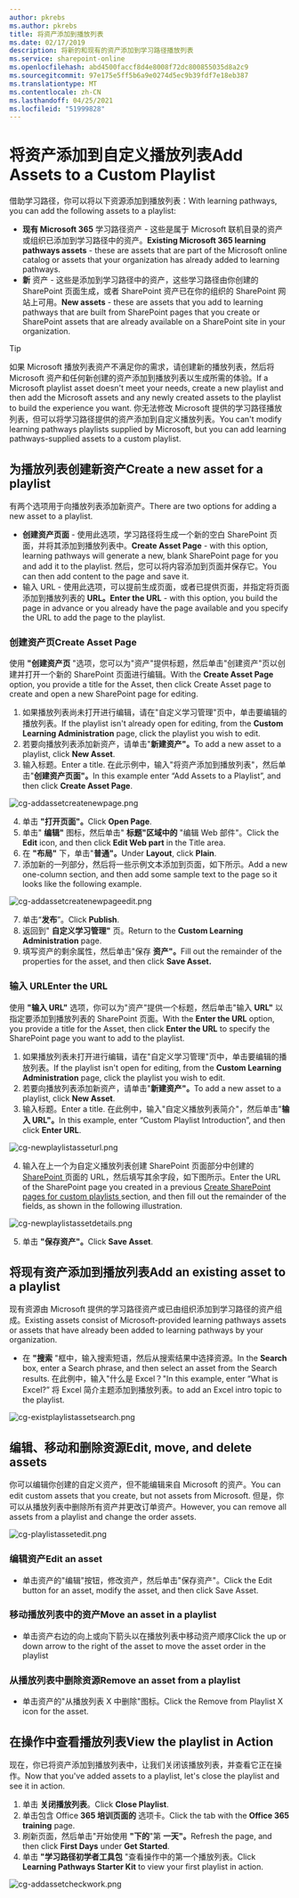```yaml
---
author: pkrebs
ms.author: pkrebs
title: 将资产添加到播放列表
ms.date: 02/17/2019
description: 将新的和现有的资产添加到学习路径播放列表
ms.service: sharepoint-online
ms.openlocfilehash: abd4500faccf8d4e8008f72dc800855035d8a2c9
ms.sourcegitcommit: 97e175e5ff5b6a9e0274d5ec9b39fdf7e18eb387
ms.translationtype: MT
ms.contentlocale: zh-CN
ms.lasthandoff: 04/25/2021
ms.locfileid: "51999828"
---
```

# <a name="add-assets-to-a-custom-playlist"></a><span data-ttu-id="3fe76-103">将资产添加到自定义播放列表</span><span class="sxs-lookup"><span data-stu-id="3fe76-103">Add Assets to a Custom Playlist</span></span>

<span data-ttu-id="3fe76-104">借助学习路径，你可以将以下资源添加到播放列表：</span><span class="sxs-lookup"><span data-stu-id="3fe76-104">With learning pathways, you can add the following assets to a playlist:</span></span>

- <span data-ttu-id="3fe76-105">**现有 Microsoft 365** 学习路径资产 - 这些是属于 Microsoft 联机目录的资产或组织已添加到学习路径中的资产。</span><span class="sxs-lookup"><span data-stu-id="3fe76-105">**Existing Microsoft 365 learning pathways assets** - these are assets that are part of the Microsoft online catalog or assets that your organization has already added to learning pathways.</span></span>
- <span data-ttu-id="3fe76-106">**新** 资产 - 这些是添加到学习路径中的资产，这些学习路径由你创建的 SharePoint 页面生成，或者 SharePoint 资产已在你的组织的 SharePoint 网站上可用。</span><span class="sxs-lookup"><span data-stu-id="3fe76-106">**New assets** - these are assets that you add to learning pathways that are built from SharePoint pages that you create or SharePoint assets that are already available on a SharePoint site in your organization.</span></span> 

> [!TIP]
> <span data-ttu-id="3fe76-107">如果 Microsoft 播放列表资产不满足你的需求，请创建新的播放列表，然后将 Microsoft 资产和任何新创建的资产添加到播放列表以生成所需的体验。</span><span class="sxs-lookup"><span data-stu-id="3fe76-107">If a Microsoft playlist asset doesn't meet your needs, create a new playlist and then add the Microsoft assets and any newly created assets to the playlist to build the experience you want.</span></span> <span data-ttu-id="3fe76-108">你无法修改 Microsoft 提供的学习路径播放列表，但可以将学习路径提供的资产添加到自定义播放列表。</span><span class="sxs-lookup"><span data-stu-id="3fe76-108">You can't modify learning pathways playlists supplied by Microsoft, but you can add learning pathways-supplied assets to a custom playlist.</span></span>   

## <a name="create-a-new-asset-for-a-playlist"></a><span data-ttu-id="3fe76-109">为播放列表创建新资产</span><span class="sxs-lookup"><span data-stu-id="3fe76-109">Create a new asset for a playlist</span></span>

<span data-ttu-id="3fe76-110">有两个选项用于向播放列表添加新资产。</span><span class="sxs-lookup"><span data-stu-id="3fe76-110">There are two options for adding a new asset to a playlist.</span></span>

- <span data-ttu-id="3fe76-111">**创建资产页面** - 使用此选项，学习路径将生成一个新的空白 SharePoint 页面，并将其添加到播放列表中。</span><span class="sxs-lookup"><span data-stu-id="3fe76-111">**Create Asset Page** - with this option, learning pathways will generate a new,  blank SharePoint page for you and add it to the playlist.</span></span> <span data-ttu-id="3fe76-112">然后，您可以将内容添加到页面并保存它。</span><span class="sxs-lookup"><span data-stu-id="3fe76-112">You can then add content to the page and save it.</span></span>  
- <span data-ttu-id="3fe76-113">输入 URL - 使用此选项，可以提前生成页面，或者已提供页面，并指定将页面添加到播放列表的 **URL。**</span><span class="sxs-lookup"><span data-stu-id="3fe76-113">**Enter the URL** - with this option, you build the page in advance or you already have the page available and you specify the URL to add the page to the playlist.</span></span>

### <a name="create-asset-page"></a><span data-ttu-id="3fe76-114">创建资产页</span><span class="sxs-lookup"><span data-stu-id="3fe76-114">Create Asset Page</span></span> 
<span data-ttu-id="3fe76-115">使用 **"创建资产页** "选项，您可以为"资产"提供标题，然后单击"创建资产"页以创建并打开一个新的 SharePoint 页面进行编辑。</span><span class="sxs-lookup"><span data-stu-id="3fe76-115">With the **Create Asset Page** option, you provide a title for the Asset, then click Create Asset page to create and open a new SharePoint page for editing.</span></span> 

1.  <span data-ttu-id="3fe76-116">如果播放列表尚未打开进行编辑，请在"自定义学习管理"页中，单击要编辑的播放列表。</span><span class="sxs-lookup"><span data-stu-id="3fe76-116">If the playlist isn't already open for editing, from the **Custom Learning Administration** page, click the playlist you wish to edit.</span></span> 
2. <span data-ttu-id="3fe76-117">若要向播放列表添加新资产，请单击"**新建资产"。**</span><span class="sxs-lookup"><span data-stu-id="3fe76-117">To add a new asset to a playlist, click **New Asset**.</span></span> 
3. <span data-ttu-id="3fe76-118">输入标题。</span><span class="sxs-lookup"><span data-stu-id="3fe76-118">Enter a title.</span></span> <span data-ttu-id="3fe76-119">在此示例中，输入"将资产添加到播放列表"，然后单击"**创建资产页面"。**</span><span class="sxs-lookup"><span data-stu-id="3fe76-119">In this example enter “Add Assets to a Playlist”, and then click **Create Asset Page**.</span></span>

![cg-addassetcreatenewpage.png](media/cg-addassetcreatenewpage.png)

4. <span data-ttu-id="3fe76-121">单击 **"打开页面"。**</span><span class="sxs-lookup"><span data-stu-id="3fe76-121">Click **Open Page**.</span></span>
5. <span data-ttu-id="3fe76-122">单击" **编辑"** 图标，然后单击" **标题"区域中的** "编辑 Web 部件"。</span><span class="sxs-lookup"><span data-stu-id="3fe76-122">Click the **Edit** icon, and then click **Edit Web part** in the Title area.</span></span>
6. <span data-ttu-id="3fe76-123">在 **"布局"** 下，单击"**普通"。**</span><span class="sxs-lookup"><span data-stu-id="3fe76-123">Under **Layout**, click **Plain**.</span></span> 
7. <span data-ttu-id="3fe76-124">添加新的一列部分，然后将一些示例文本添加到页面，如下所示。</span><span class="sxs-lookup"><span data-stu-id="3fe76-124">Add a new one-column section, and then add some sample text to the page so it looks like the following example.</span></span> 

![cg-addassetcreatenewpageedit.png](media/cg-addassetcreatenewpageedit.png)

7. <span data-ttu-id="3fe76-126">单击“**发布**”。</span><span class="sxs-lookup"><span data-stu-id="3fe76-126">Click **Publish**.</span></span>
8. <span data-ttu-id="3fe76-127">返回到" **自定义学习管理"** 页。</span><span class="sxs-lookup"><span data-stu-id="3fe76-127">Return to the **Custom Learning Administration** page.</span></span> 
9. <span data-ttu-id="3fe76-128">填写资产的剩余属性，然后单击"保存 **资产"。**</span><span class="sxs-lookup"><span data-stu-id="3fe76-128">Fill out the remainder of the properties for the asset, and then click **Save Asset.**</span></span>

### <a name="enter-the-url"></a><span data-ttu-id="3fe76-129">输入 URL</span><span class="sxs-lookup"><span data-stu-id="3fe76-129">Enter the URL</span></span>
<span data-ttu-id="3fe76-130">使用 **"输入 URL"** 选项，你可以为"资产"提供一个标题，然后单击"输入 **URL"** 以指定要添加到播放列表的 SharePoint 页面。</span><span class="sxs-lookup"><span data-stu-id="3fe76-130">With the **Enter the URL** option, you provide a title for the Asset, then click **Enter the URL** to specify the SharePoint page you want to add to the playlist.</span></span> 

1.  <span data-ttu-id="3fe76-131">如果播放列表未打开进行编辑，请在"自定义学习管理"页中，单击要编辑的播放列表。</span><span class="sxs-lookup"><span data-stu-id="3fe76-131">If the playlist isn't open for editing, from the **Custom Learning Administration** page, click the playlist you wish to edit.</span></span> 
2. <span data-ttu-id="3fe76-132">若要向播放列表添加新资产，请单击"**新建资产"。**</span><span class="sxs-lookup"><span data-stu-id="3fe76-132">To add a new asset to a playlist, click **New Asset**.</span></span> 
3. <span data-ttu-id="3fe76-133">输入标题。</span><span class="sxs-lookup"><span data-stu-id="3fe76-133">Enter a title.</span></span> <span data-ttu-id="3fe76-134">在此例中，输入"自定义播放列表简介"，然后单击"**输入 URL"。**</span><span class="sxs-lookup"><span data-stu-id="3fe76-134">In this example, enter “Custom Playlist Introduction”, and then click **Enter URL**.</span></span> 

![cg-newplaylistasseturl.png](media/cg-newplaylistasseturl.png)

4. <span data-ttu-id="3fe76-136">输入在上一个为自定义播放列表创建 SharePoint 页面部分中创建的 [SharePoint ](custom_createnewpage.md) 页面的 URL，然后填写其余字段，如下图所示。</span><span class="sxs-lookup"><span data-stu-id="3fe76-136">Enter the URL of the SharePoint page you created in a previous [Create SharePoint pages for custom playlists ](custom_createnewpage.md) section, and then fill out the remainder of the fields, as shown in the following illustration.</span></span>

![cg-newplaylistassetdetails.png](media/cg-newplaylistassetdetails.png)

5. <span data-ttu-id="3fe76-138">单击 **"保存资产"。**</span><span class="sxs-lookup"><span data-stu-id="3fe76-138">Click **Save Asset**.</span></span> 

## <a name="add-an-existing-asset-to-a-playlist"></a><span data-ttu-id="3fe76-139">将现有资产添加到播放列表</span><span class="sxs-lookup"><span data-stu-id="3fe76-139">Add an existing asset to a playlist</span></span>

<span data-ttu-id="3fe76-140">现有资源由 Microsoft 提供的学习路径资产或已由组织添加到学习路径的资产组成。</span><span class="sxs-lookup"><span data-stu-id="3fe76-140">Existing assets consist of Microsoft-provided learning pathways assets or assets that have already been added to learning pathways by your organization.</span></span> 

- <span data-ttu-id="3fe76-141">在 **"搜索** "框中，输入搜索短语，然后从搜索结果中选择资源。</span><span class="sxs-lookup"><span data-stu-id="3fe76-141">In the **Search** box, enter a Search phrase, and then select an asset from the Search results.</span></span> <span data-ttu-id="3fe76-142">在此例中，输入"什么是 Excel？"</span><span class="sxs-lookup"><span data-stu-id="3fe76-142">In this example, enter “What is Excel?”</span></span> <span data-ttu-id="3fe76-143">将 Excel 简介主题添加到播放列表。</span><span class="sxs-lookup"><span data-stu-id="3fe76-143">to add an Excel intro topic to the playlist.</span></span>

![cg-existplaylistassetsearch.png](media/cg-existplaylistassetsearch.png)

## <a name="edit-move-and-delete-assets"></a><span data-ttu-id="3fe76-145">编辑、移动和删除资源</span><span class="sxs-lookup"><span data-stu-id="3fe76-145">Edit, move, and delete assets</span></span>
<span data-ttu-id="3fe76-146">你可以编辑你创建的自定义资产，但不能编辑来自 Microsoft 的资产。</span><span class="sxs-lookup"><span data-stu-id="3fe76-146">You can edit custom assets that you create, but not assets from Microsoft.</span></span> <span data-ttu-id="3fe76-147">但是，你可以从播放列表中删除所有资产并更改订单资产。</span><span class="sxs-lookup"><span data-stu-id="3fe76-147">However, you can remove all assets from a playlist and change the order assets.</span></span> 

![cg-playlistassetedit.png](media/cg-playlistassetedit.png)

### <a name="edit-an-asset"></a><span data-ttu-id="3fe76-149">编辑资产</span><span class="sxs-lookup"><span data-stu-id="3fe76-149">Edit an asset</span></span>
- <span data-ttu-id="3fe76-150">单击资产的"编辑"按钮，修改资产，然后单击"保存资产"。</span><span class="sxs-lookup"><span data-stu-id="3fe76-150">Click the Edit button for an asset, modify the asset, and then click Save Asset.</span></span> 

### <a name="move-an-asset-in-a-playlist"></a><span data-ttu-id="3fe76-151">移动播放列表中的资产</span><span class="sxs-lookup"><span data-stu-id="3fe76-151">Move an asset in a playlist</span></span>
- <span data-ttu-id="3fe76-152">单击资产右边的向上或向下箭头以在播放列表中移动资产顺序</span><span class="sxs-lookup"><span data-stu-id="3fe76-152">Click the up or down arrow to the right of the asset to move the asset order in the playlist</span></span>

### <a name="remove-an-asset-from-a-playlist"></a><span data-ttu-id="3fe76-153">从播放列表中删除资源</span><span class="sxs-lookup"><span data-stu-id="3fe76-153">Remove an asset from a playlist</span></span>
- <span data-ttu-id="3fe76-154">单击资产的"从播放列表 X 中删除"图标。</span><span class="sxs-lookup"><span data-stu-id="3fe76-154">Click the Remove from Playlist X icon for the asset.</span></span> 

## <a name="view-the-playlist-in-action"></a><span data-ttu-id="3fe76-155">在操作中查看播放列表</span><span class="sxs-lookup"><span data-stu-id="3fe76-155">View the playlist in Action</span></span>
<span data-ttu-id="3fe76-156">现在，你已将资产添加到播放列表中，让我们关闭该播放列表，并查看它正在操作。</span><span class="sxs-lookup"><span data-stu-id="3fe76-156">Now that you've added assets to a playlist, let's close the playlist and see it in action.</span></span> 

1. <span data-ttu-id="3fe76-157">单击 **关闭播放列表**。</span><span class="sxs-lookup"><span data-stu-id="3fe76-157">Click **Close Playlist**.</span></span>
2. <span data-ttu-id="3fe76-158">单击包含 Office **365 培训页面的** 选项卡。</span><span class="sxs-lookup"><span data-stu-id="3fe76-158">Click the tab with the **Office 365 training** page.</span></span>
3. <span data-ttu-id="3fe76-159">刷新页面，然后单击"开始使用 **"下的**"第 **一天"。**</span><span class="sxs-lookup"><span data-stu-id="3fe76-159">Refresh the page, and then click **First Days** under **Get Started**.</span></span>
4. <span data-ttu-id="3fe76-160">单击 **"学习路径初学者工具包** "查看操作中的第一个播放列表。</span><span class="sxs-lookup"><span data-stu-id="3fe76-160">Click **Learning Pathways Starter Kit** to view your first playlist in action.</span></span> 

![cg-addassetcheckwork.png](media/cg-addassetcheckwork.png)
